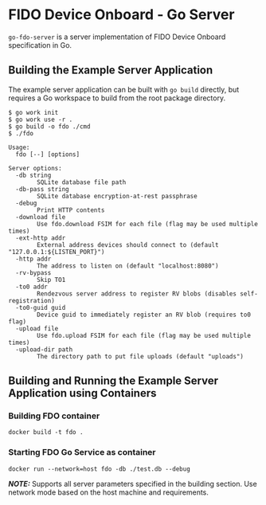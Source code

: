 # FIDO Device Onboard - Go Server

`go-fdo-server` is a server implementation of FIDO Device Onboard specification in Go.

[fdo]: https://fidoalliance.org/specs/FDO/FIDO-Device-Onboard-PS-v1.1-20220419/FIDO-Device-Onboard-PS-v1.1-20220419.html
[cbor]: https://www.rfc-editor.org/rfc/rfc8949.html
[cose]: https://datatracker.ietf.org/doc/html/rfc8152

## Building the Example Server Application

The example server application can be built with `go build` directly, but requires a Go workspace to build from the root package directory.

```console
$ go work init
$ go work use -r .
$ go build -o fdo ./cmd
$ ./fdo

Usage:
  fdo [--] [options]

Server options:
  -db string
        SQLite database file path
  -db-pass string
        SQLite database encryption-at-rest passphrase
  -debug
        Print HTTP contents
  -download file
        Use fdo.download FSIM for each file (flag may be used multiple times)
  -ext-http addr
        External address devices should connect to (default "127.0.0.1:${LISTEN_PORT}")
  -http addr
        The address to listen on (default "localhost:8080")
  -rv-bypass
        Skip TO1
  -to0 addr
        Rendezvous server address to register RV blobs (disables self-registration)
  -to0-guid guid
        Device guid to immediately register an RV blob (requires to0 flag)
  -upload file
        Use fdo.upload FSIM for each file (flag may be used multiple times)
  -upload-dir path
        The directory path to put file uploads (default "uploads")
```

## Building and Running the Example Server Application using Containers

### Building FDO container

```console
docker build -t fdo .
```

### Starting FDO Go Service as container

```console
docker run --network=host fdo -db ./test.db --debug
```
***NOTE:***
Supports all server parameters specified in the building section. Use network mode based on the host machine and requirements. 

